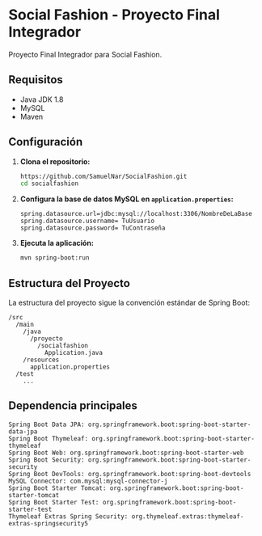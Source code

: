 # Social Fashion - Proyecto Final Integrador

Proyecto Final Integrador para Social Fashion.

## Requisitos

- Java JDK 1.8
- MySQL
- Maven

## Configuración

1. **Clona el repositorio:**

    ```bash
    https://github.com/SamuelNar/SocialFashion.git
    cd socialfashion
    ```

2. **Configura la base de datos MySQL en `application.properties`:**

    ```properties
    spring.datasource.url=jdbc:mysql://localhost:3306/NombreDeLaBase
    spring.datasource.username= TuUsuario
    spring.datasource.password= TuContraseña
    ```

3. **Ejecuta la aplicación:**
    ```bash
    mvn spring-boot:run
    ```
## Estructura del Proyecto
La estructura del proyecto sigue la convención estándar de Spring Boot:

```plaintext
/src
  /main
    /java
      /proyecto
        /socialfashion
          Application.java
    /resources
      application.properties
  /test
    ...
  ```
## Dependencia principales 
```plaintext
Spring Boot Data JPA: org.springframework.boot:spring-boot-starter-data-jpa
Spring Boot Thymeleaf: org.springframework.boot:spring-boot-starter-thymeleaf
Spring Boot Web: org.springframework.boot:spring-boot-starter-web
Spring Boot Security: org.springframework.boot:spring-boot-starter-security
Spring Boot DevTools: org.springframework.boot:spring-boot-devtools
MySQL Connector: com.mysql:mysql-connector-j
Spring Boot Starter Tomcat: org.springframework.boot:spring-boot-starter-tomcat
Spring Boot Starter Test: org.springframework.boot:spring-boot-starter-test
Thymeleaf Extras Spring Security: org.thymeleaf.extras:thymeleaf-extras-springsecurity5
